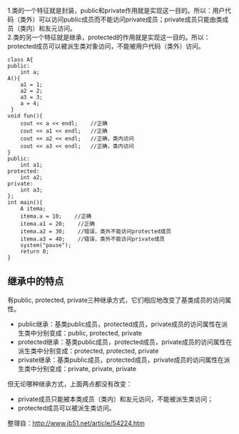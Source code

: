 1.类的一个特征就是封装，public和private作用就是实现这一目的。所以：用户代码（类外）可以访问public成员而不能访问private成员；private成员只能由类成员（类内）和友元访问。   
2.类的另一个特征就是继承，protected的作用就是实现这一目的。所以：
protected成员可以被派生类对象访问，不能被用户代码（类外）访问。

	class A{
	public:
 		int a;
  	A(){
    	a1 = 1;
    	a2 = 2;
    	a3 = 3;
    	a = 4;
 	 }
	void fun(){
   	 	cout << a << endl;    //正确
    	cout << a1 << endl;   //正确
    	cout << a2 << endl;   //正确，类内访问
    	cout << a3 << endl;   //正确，类内访问
  	}
	public:
  		int a1;
	protected:
  		int a2;
	private:
  		int a3;
	};
	int main(){
  		A itema;
  		itema.a = 10;    //正确
  		itema.a1 = 20;    //正确
  		itema.a2 = 30;    //错误，类外不能访问protected成员
  		itema.a3 = 40;    //错误，类外不能访问private成员
  		system("pause");
  		return 0;
	}
## 继承中的特点
有public, protected, private三种继承方式，它们相应地改变了基类成员的访问属性。

* public继承：基类public成员，protected成员，private成员的访问属性在派生类中分别变成：public, protected, private
* protected继承：基类public成员，protected成员，private成员的访问属性在派生类中分别变成：protected, protected, private
* private继承：基类public成员，protected成员，private成员的访问属性在派生类中分别变成：private, private, private

但无论哪种继承方式，上面两点都没有改变：

* private成员只能被本类成员（类内）和友元访问，不能被派生类访问；
* protected成员可以被派生类访问。


整理自：http://www.jb51.net/article/54224.htm
